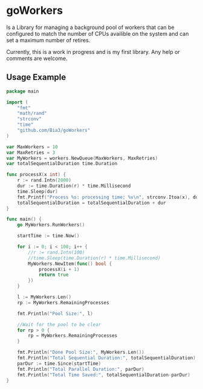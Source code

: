 # goWorkers

Is a Library for managing a background pool of workers that can be configured to match the number of CPUs availible on the system and can set a maximum number of retires.

Currently, this is a work in progress and is my first library. Any help or comments are welcome.

## Usage Example
```go
package main

import (
	"fmt"
	"math/rand"
	"strconv"
	"time"
	"github.com/Bia3/goWorkers"
)

var MaxWorkers = 10
var MaxRetries = 3
var MyWorkers = workers.NewQueue(MaxWorkers, MaxRetries)
var totalSequentialDuration time.Duration

func processX(x int) {
	r := rand.Intn(2000)
	dur := time.Duration(r) * time.Millisecond
	time.Sleep(dur)
	fmt.Printf("Process %s: processing time: %v\n", strconv.Itoa(x), dur)
	totalSequentialDuration = totalSequentialDuration + dur
}

func main() {
	go MyWorkers.RunWorkers()

	startTime := time.Now()

	for i := 0; i < 100; i++ {
		//r := rand.Intn(100)
		//time.Sleep(time.Duration(r) * time.Millisecond)
		MyWorkers.NewItem(func() bool {
			processX(i + 1)
			return true
		})
	}

	l := MyWorkers.Len()
	rp := MyWorkers.RemainingProcesses

	fmt.Println("Pool Size:", l)

	//Wait for the pool to be clear
	for rp > 0 {
		rp = MyWorkers.RemainingProcesses
	}

	fmt.Println("Done Pool Size:", MyWorkers.Len())
	fmt.Println("Total Sequential Duration:", totalSequentialDuration)
	parDur := time.Since(startTime)
	fmt.Println("Total Parallel Duration:", parDur)
	fmt.Println("Total Time Saved:", totalSequentialDuration-parDur)
}
```